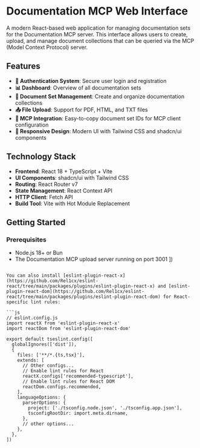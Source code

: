 # Documentation MCP Web Interface

A modern React-based web application for managing documentation sets for the Documentation MCP server. This interface allows users to create, upload, and manage document collections that can be queried via the MCP (Model Context Protocol) server.

## Features

- **🔐 Authentication System**: Secure user login and registration
- **📊 Dashboard**: Overview of all documentation sets
- **📁 Document Set Management**: Create and organize documentation collections
- **📤 File Upload**: Support for PDF, HTML, and TXT files
- **🔗 MCP Integration**: Easy-to-copy document set IDs for MCP client configuration
- **📱 Responsive Design**: Modern UI with Tailwind CSS and shadcn/ui components

## Technology Stack

- **Frontend**: React 18 + TypeScript + Vite
- **UI Components**: shadcn/ui with Tailwind CSS
- **Routing**: React Router v7
- **State Management**: React Context API
- **HTTP Client**: Fetch API
- **Build Tool**: Vite with Hot Module Replacement

## Getting Started

### Prerequisites

- Node.js 18+ or Bun
- The Documentation MCP upload server running on port 3001
])
```

You can also install [eslint-plugin-react-x](https://github.com/Rel1cx/eslint-react/tree/main/packages/plugins/eslint-plugin-react-x) and [eslint-plugin-react-dom](https://github.com/Rel1cx/eslint-react/tree/main/packages/plugins/eslint-plugin-react-dom) for React-specific lint rules:

```js
// eslint.config.js
import reactX from 'eslint-plugin-react-x'
import reactDom from 'eslint-plugin-react-dom'

export default tseslint.config([
  globalIgnores(['dist']),
  {
    files: ['**/*.{ts,tsx}'],
    extends: [
      // Other configs...
      // Enable lint rules for React
      reactX.configs['recommended-typescript'],
      // Enable lint rules for React DOM
      reactDom.configs.recommended,
    ],
    languageOptions: {
      parserOptions: {
        project: ['./tsconfig.node.json', './tsconfig.app.json'],
        tsconfigRootDir: import.meta.dirname,
      },
      // other options...
    },
  },
])
```
